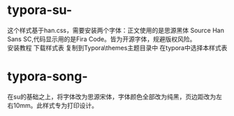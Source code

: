 # typora-su-
这个样式基于han.css，需要安装两个字体：正文使用的是思源黑体 Source Han Sans SC,代码显示用的是Fira Code。皆为开源字体，规避版权风险。  
安装教程 下载样式表 复制到Typora\themes主题目录中 在typora中选择本样式表
# typora-song-
在su的基础之上，将字体改为思源宋体，字体颜色全部改为纯黑，页边距改为左右10mm。此样式专为打印设计。
